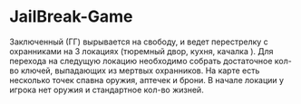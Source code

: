 # JailBreak-Game
Заключенный (ГГ) вырывается на свободу, и ведет перестрелку с охранниками на 3 локациях (тюремный двор, кухня, качалка ). Для перехода на следущую локацию необходимо собрать достаточное кол-во ключей, выпадающих из мертвых охранников. На карте есть несколько точек спавна оружия, аптечек и брони. В начале локации у игрока нет оружия и стандартное кол-во жизней. 
